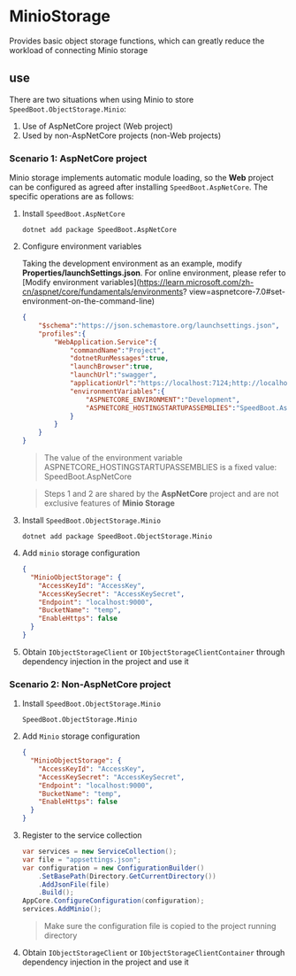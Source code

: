 # MinioStorage

Provides basic object storage functions, which can greatly reduce the workload of connecting Minio storage

## use

There are two situations when using Minio to store `SpeedBoot.ObjectStorage.Minio`:

1. Use of AspNetCore project (Web project)
2. Used by non-AspNetCore projects (non-Web projects)

### Scenario 1: AspNetCore project

Minio storage implements automatic module loading, so the **Web** project can be configured as agreed after installing `SpeedBoot.AspNetCore`. The specific operations are as follows:

1. Install `SpeedBoot.AspNetCore`

    ```shell
    dotnet add package SpeedBoot.AspNetCore
    ```

2. Configure environment variables

    Taking the development environment as an example, modify **Properties/launchSettings.json**. For online environment, please refer to [Modify environment variables](https://learn.microsoft.com/zh-cn/aspnet/core/fundamentals/environments? view=aspnetcore-7.0#set-environment-on-the-command-line)

    ```json
    {
        "$schema":"https://json.schemastore.org/launchsettings.json",
        "profiles":{
            "WebApplication.Service":{
                "commandName":"Project",
                "dotnetRunMessages":true,
                "launchBrowser":true,
                "launchUrl":"swagger",
                "applicationUrl":"https://localhost:7124;http://localhost:5102",
                "environmentVariables":{
                    "ASPNETCORE_ENVIRONMENT":"Development",
                    "ASPNETCORE_HOSTINGSTARTUPASSEMBLIES":"SpeedBoot.AspNetCore"
                }
            }
        }
    }
    ```

    > The value of the environment variable ASPNETCORE_HOSTINGSTARTUPASSEMBLIES is a fixed value: SpeedBoot.AspNetCore

    > Steps 1 and 2 are shared by the **AspNetCore** project and are not exclusive features of **Minio Storage**

3. Install `SpeedBoot.ObjectStorage.Minio`

    ```shell
    dotnet add package SpeedBoot.ObjectStorage.Minio
    ```

4. Add `minio` storage configuration

    ```json
    {
      "MinioObjectStorage": {
        "AccessKeyId": "AccessKey",
        "AccessKeySecret": "AccessKeySecret",
        "Endpoint": "localhost:9000",
        "BucketName": "temp",
        "EnableHttps": false
      }
    }
    ```

5. Obtain `IObjectStorageClient` or `IObjectStorageClientContainer` through dependency injection in the project and use it

### Scenario 2: Non-AspNetCore project

1. Install `SpeedBoot.ObjectStorage.Minio`

    ```shell
    SpeedBoot.ObjectStorage.Minio
    ```

2. Add `Minio` storage configuration

    ```json
    {
      "MinioObjectStorage": {
        "AccessKeyId": "AccessKey",
        "AccessKeySecret": "AccessKeySecret",
        "Endpoint": "localhost:9000",
        "BucketName": "temp",
        "EnableHttps": false
      }
    }
    ```

3. Register to the service collection

    ```csharp
    var services = new ServiceCollection();
    var file = "appsettings.json";
    var configuration = new ConfigurationBuilder()
        .SetBasePath(Directory.GetCurrentDirectory())
        .AddJsonFile(file)
        .Build();
    AppCore.ConfigureConfiguration(configuration);
    services.AddMinio();
    ```

    > Make sure the configuration file is copied to the project running directory

4. Obtain `IObjectStorageClient` or `IObjectStorageClientContainer` through dependency injection in the project and use it